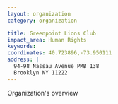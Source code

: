 ```yaml
---
layout: organization
category: organization

title: Greenpoint Lions Club
impact_area: Human Rights
keywords: 
coordinates: 40.723896,-73.950111
address: |
  94-98 Nassau Avenue PMB 138
  Brooklyn NY 11222
---
```

Organization's overview
